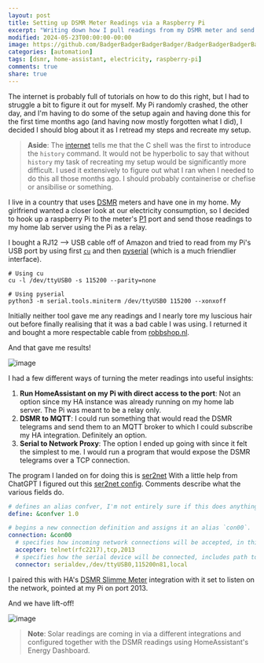 ```yaml
---
layout: post
title: Setting up DSMR Meter Readings via a Raspberry Pi
excerpt: "Writing down how I pull readings from my DSMR meter and send them to my Home Assistant server."
modified: 2024-05-23T00:00:00-00:00
image: https://github.com/BadgerBadgerBadgerBadger/BadgerBadgerBadgerBadger.github.io/assets/5138570/367da639-c5d0-4ec0-a7cf-3fda8eec61cd
categories: [automation]
tags: [dsmr, home-assistant, electricity, raspberry-pi]
comments: true
share: true
---
```


The internet is probably full of tutorials on how to do this right, but I had to struggle a bit to figure it out for myself. My Pi randomly crashed, the other day, and I'm having to do some of the setup again and having done this for the first time months ago (and having now mostly forgotten what I did), I decided I should blog about it as I retread my steps and recreate my setup.

> **Aside**: The [internet](https://en.wikipedia.org/wiki/Unix_shell) tells me that the C shell was the first to introduce the `history` command. It would not be hyperbolic to say that without `history` my task of recreating my setup would be significantly more difficult. I used it extensively to figure out what I ran when I needed to do this all those months ago. I should probably containerise or chefise or ansibilise or something.

I live in a country that uses [DSMR](https://www.domoticz.com/wiki/Dutch_DSMR_smart_meter_with_P1_port) meters and have one in my home. My girlfriend wanted a closer look at our electricity consumption, so I decided to hook up a raspberry Pi to the meter's [P1](https://www.fluvius.be/sites/fluvius/files/2020-03/1901-fluvius-technical-specification-user-ports-digital-meter.pdf) port and send those readings to my home lab server using the Pi as a relay.

I bought a RJ12 --> USB cable off of Amazon and tried to read from my Pi's USB port by using first [`cu`](https://linux.die.net/man/1/cu) and then [pyserial](https://pythonhosted.org/pyserial/index.html) (which is a much friendlier interface).

```shell
# Using cu
cu -l /dev/ttyUSB0 -s 115200 --parity=none

# Using pyserial
python3 -m serial.tools.miniterm /dev/ttyUSB0 115200 --xonxoff
```

Initially neither tool gave me any readings and I nearly tore my luscious hair out before finally realising that it was a bad cable I was using. I returned it and bought a more respectable cable from [robbshop.nl](https://www.robbshop.nl/slimme-meter-kabel-usb-p1-1-meter).

And that gave me results!

![image](https://github.com/BadgerBadgerBadgerBadger/BadgerBadgerBadgerBadger.github.io/assets/5138570/bdc7ee3d-9f61-480a-b3ec-22e04f5e558e)

I had a few different ways of turning the meter readings into useful insights:
1. **Run HomeAssistant on my Pi with direct access to the port**: Not an option since my HA instance was already running on my home lab server. The Pi was meant to be a relay only.
2. **DSMR to MQTT**: I could run something that would read the DSMR telegrams and send them to an MQTT broker to which I could subscribe my HA integration. Definitely an option.
3. **Serial to Network Proxy**: The option I ended up going with since it felt the simplest to me. I would run a program that would expose the DSMR telegrams over a TCP connection.

The program I landed on for doing this is [ser2net](https://ser2net.sourceforge.net/) With a little help from ChatGPT I figured out this [ser2net config](https://github.com/chargebyte/ser2net/blob/master/ser2net.conf). Comments describe what the various fields do.

```yaml
# defines an alias confver, I'm not entirely sure if this does anything
define: &confver 1.0

# begins a new connection definition and assigns it an alias `con00`.
connection: &con00
  # specifies how incoming network connections will be accepted, in this case the Telnet protocol with RFC 2217 support (I no clue what that means), and the connection will be over TCP and listen on port 2013c (this part I understand)
  accepter: telnet(rfc2217),tcp,2013
  # specifies how the serial device will be connected, includes path to the serial device file and port settings, and it is to be configured in local mode (not sure what local mode means)
  connector: serialdev,/dev/ttyUSB0,115200n81,local
```

I paired this with HA's [DSMR Slimme Meter](https://www.home-assistant.io/integrations/dsmr) integration with it set to listen on the network, pointed at my Pi on port 2013.

And we have lift-off!

![image](https://github.com/BadgerBadgerBadgerBadger/BadgerBadgerBadgerBadger.github.io/assets/5138570/f7a28b8c-afc3-4119-bbca-8f468227f24f)

> **Note**: Solar readings are coming in via a different integrations and configured together with the DSMR readings using HomeAssistant's Energy Dashboard.